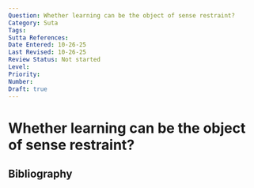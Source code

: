 ```yaml
---
Question: Whether learning can be the object of sense restraint?
Category: Suta
Tags: 
Sutta References: 
Date Entered: 10-26-25
Last Revised: 10-26-25
Review Status: Not started
Level: 
Priority: 
Number: 
Draft: true
---
```


# Whether learning can be the object of sense restraint?

## Bibliography

<!-- 

Notes:



-->